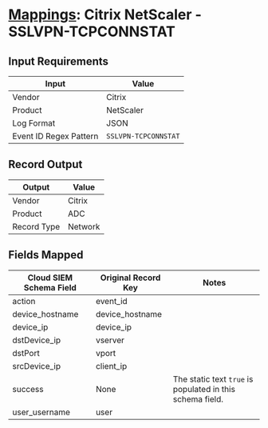# [Mappings](README.md): Citrix NetScaler - SSLVPN-TCPCONNSTAT

## Input Requirements

|Input|Value|
|-----|-----|
|Vendor|Citrix|
|Product|NetScaler|
|Log Format|JSON|
|Event ID Regex Pattern|`SSLVPN-TCPCONNSTAT`|

## Record Output

|Output|Value|
|------|-----|
|Vendor|Citrix|
|Product|ADC|
|Record Type|Network|

## Fields Mapped

|Cloud SIEM Schema Field|Original Record Key|Notes|
|-----------------------|-------------------|-----|
|action|event_id||
|device_hostname|device_hostname||
|device_ip|device_ip||
|dstDevice_ip|vserver||
|dstPort|vport||
|srcDevice_ip|client_ip||
|success|None|The static text `true` is populated in this schema field.|
|user_username|user||

